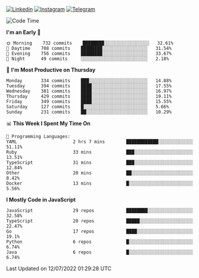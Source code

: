 [![Linkedin](https://img.shields.io/badge/-Archie-blue?style=flat-square&labelColor=gray&logo=Linkedin&logoColor=white&link=https://www.linkedin.com/in/archisdi)](https://www.linkedin.com/in/archisdi)
[![Instagram](https://img.shields.io/badge/-@archisdi-orange?style=flat-square&labelColor=gray&logo=Instagram&logoColor=white&link=https://www.instagram.com/archisdi)](https://www.instagram.com/archisdi)
[![Telegram](https://img.shields.io/badge/-aai-informational?style=flat-square&labelColor=gray&logo=telegram&logoColor=white&link=https://t.me/archisdi)](https://t.me/archisdi)

<!--START_SECTION:waka-->
![Code Time](http://img.shields.io/badge/Code%20Time-0%20secs-blue)

**I'm an Early 🐤** 

```text
🌞 Morning    732 commits    ████████░░░░░░░░░░░░░░░░░   32.61% 
🌆 Daytime    708 commits    ████████░░░░░░░░░░░░░░░░░   31.54% 
🌃 Evening    756 commits    ████████░░░░░░░░░░░░░░░░░   33.67% 
🌙 Night      49 commits     ░░░░░░░░░░░░░░░░░░░░░░░░░   2.18%

```
📅 **I'm Most Productive on Thursday** 

```text
Monday       334 commits    ███░░░░░░░░░░░░░░░░░░░░░░   14.88% 
Tuesday      394 commits    ████░░░░░░░░░░░░░░░░░░░░░   17.55% 
Wednesday    381 commits    ████░░░░░░░░░░░░░░░░░░░░░   16.97% 
Thursday     429 commits    ████░░░░░░░░░░░░░░░░░░░░░   19.11% 
Friday       349 commits    ████░░░░░░░░░░░░░░░░░░░░░   15.55% 
Saturday     127 commits    █░░░░░░░░░░░░░░░░░░░░░░░░   5.66% 
Sunday       231 commits    ██░░░░░░░░░░░░░░░░░░░░░░░   10.29%

```


📊 **This Week I Spent My Time On** 

```text
💬 Programming Languages: 
YAML                     2 hrs 7 mins        ████████████░░░░░░░░░░░░░   51.11% 
Ruby                     33 mins             ███░░░░░░░░░░░░░░░░░░░░░░   13.51% 
TypeScript               31 mins             ███░░░░░░░░░░░░░░░░░░░░░░   12.84% 
Other                    20 mins             ██░░░░░░░░░░░░░░░░░░░░░░░   8.42% 
Docker                   13 mins             █░░░░░░░░░░░░░░░░░░░░░░░░   5.56%

```

**I Mostly Code in JavaScript** 

```text
JavaScript               29 repos            ████████░░░░░░░░░░░░░░░░░   32.58% 
TypeScript               20 repos            █████░░░░░░░░░░░░░░░░░░░░   22.47% 
Go                       17 repos            ████░░░░░░░░░░░░░░░░░░░░░   19.1% 
Python                   6 repos             █░░░░░░░░░░░░░░░░░░░░░░░░   6.74% 
Java                     6 repos             █░░░░░░░░░░░░░░░░░░░░░░░░   6.74%

```



 Last Updated on 12/07/2022 01:29:28 UTC
<!--END_SECTION:waka-->